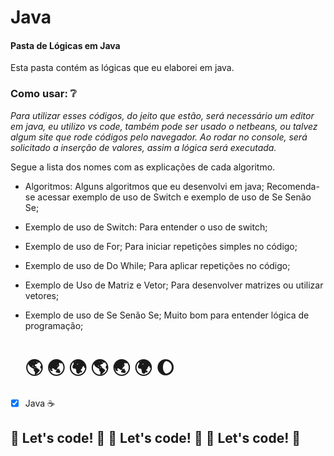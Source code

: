 # Java

#### Pasta de Lógicas em Java

Esta pasta contém as lógicas que eu elaborei em java. 

### Como usar:  :grey_question:

_Para utilizar esses códigos, do jeito que estão, será necessário um editor em java, eu utilizo vs code, também pode ser usado o netbeans, ou talvez algum site que rode códigos pelo navegador.  Ao rodar no console, será solicitado a inserção de valores, assim a lógica será executada._

Segue a lista dos nomes com as explicações de cada algoritmo.



- Algoritmos: Alguns algoritmos que eu desenvolvi em java; Recomenda-se acessar exemplo de uso de Switch e exemplo de uso de Se Senão Se; 

- Exemplo de uso de Switch: Para entender o uso de switch;

- Exemplo de uso de For; Para iniciar repetições simples no código; 

- Exemplo de uso de Do While; Para aplicar repetições no código;

- Exemplo de Uso de Matriz e Vetor; Para desenvolver matrizes ou utilizar vetores; 

- Exemplo de uso de Se Senão Se; Muito bom para entender lógica de programação;

  > > > > > > > > > > > > > > > > > > > > > > > > > > > > > > > > > > >

  # :earth_americas:   	:earth_asia:   	:earth_africa:   	:earth_americas:   	:earth_asia:   	:earth_africa: 	  :moon: 

- [x] Java :coffee:



## 🚀 Let's code! 🚀 🚀 Let's code! 🚀 🚀 Let's code! 🚀

